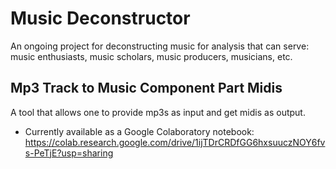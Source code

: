 # Music Deconstructor

An ongoing project for deconstructing music for analysis that can serve: music enthusiasts, music scholars, music producers, musicians, etc.

## Mp3 Track to Music Component Part Midis
A tool that allows one to provide mp3s as input and get midis as output.
* Currently available as a Google Colaboratory notebook: https://colab.research.google.com/drive/1ijTDrCRDfGG6hxsuuczNOY6fvs-PeTjE?usp=sharing

